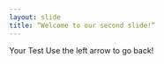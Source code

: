 ```yaml
---
layout: slide
title: “Welcome to our second slide!”
---
```

Your Test
Use the left arrow to go back!
